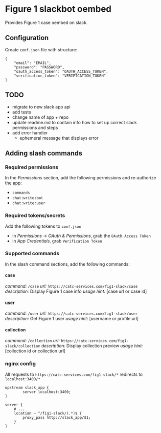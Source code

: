 # Figure 1 slackbot oembed

Provides Figure 1 case oembed on slack.

## Configuration
Create `conf.json` file with structure:

```
{
	"email": "EMAIL",
	"password": "PASSWORD",
	"oauth_access_token": "OAUTH_ACCESS_TOKEN",
	"verification_token": "VERIFICATION_TOKEN"
}
```

## TODO
- migrate to new slack app api
- add tests
- change name of app + repo
- update readme.md to contain info how to set up correct slack permissions and steps
- add error handler
	- ephemeral message that displays error

## Adding slash commands
### Required permissions
In the *Permissions* section, add the following permissions and re-authorize the app:
- `commands`
- `chat:write:bot`
- `chat:write:user`

### Required tokens/secrets
Add the following tokens to `conf.json`
- in *Permissions* -> *OAuth & Permissions*, grab the `OAuth Access Token`
- in *App Credentials*, grab `Verification Token`


### Supported commands
In the slash command sections, add the following commands:

#### case
*command:* `/case`
*url:* `https://catc-services.com/fig1-slack/case`
*description:* Display Figure 1 case info
*usage hint:* [case url or case id]

#### user
*command:* `/user`
*url:* `https://catc-services.com/fig1-slack/user`
*description:* Get Figure 1 user
*usage hint:* [username or profile url]

#### collection
*command:* `/collection`
*url:* `https://catc-services.com/fig1-slack/collection`
*description:* Display collection preview
*usage hint:* [collection id or collection url]

### nginx config
All requests to `https://catc-services.com/fig1-slack/*` redirects to `localhost:3400/*`

```nginx
upstream slack_app {
        server localhost:3400;
}

server {
	# ...
	location ~ ^/fig1-slack/(.*)$ {
		proxy_pass http://slack_app/$1;
	}
}
```
